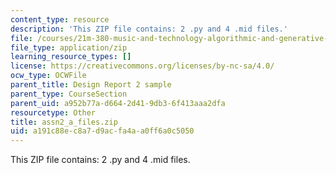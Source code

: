 ```yaml
---
content_type: resource
description: 'This ZIP file contains: 2 .py and 4 .mid files.'
file: /courses/21m-380-music-and-technology-algorithmic-and-generative-music-spring-2010/a191c88ec8a7d9acfa4aa0ff6a0c5050_assn2_a_files.zip
file_type: application/zip
learning_resource_types: []
license: https://creativecommons.org/licenses/by-nc-sa/4.0/
ocw_type: OCWFile
parent_title: Design Report 2 sample
parent_type: CourseSection
parent_uid: a952b77a-d664-2d41-9db3-6f413aaa2dfa
resourcetype: Other
title: assn2_a_files.zip
uid: a191c88e-c8a7-d9ac-fa4a-a0ff6a0c5050
---
```

This ZIP file contains: 2 .py and 4 .mid files.